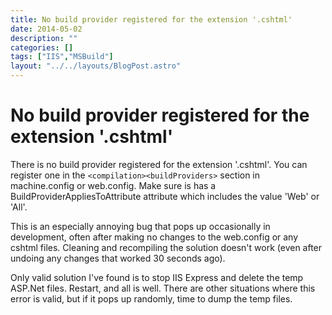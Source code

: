 ```yaml
---
title: No build provider registered for the extension '.cshtml'
date: 2014-05-02
description: ""
categories: []
tags: ["IIS","MSBuild"]
layout: "../../layouts/BlogPost.astro"
---
```


# No build provider registered for the extension '.cshtml'

There is no build provider registered for the extension '.cshtml'. You can register one in the `<compilation><buildProviders>` section in machine.config or web.config. Make sure is has a BuildProviderAppliesToAttribute attribute which includes the value 'Web' or 'All'.

This is an especially annoying bug that pops up occasionally in development, often after making no changes to the web.config or any cshtml files. Cleaning and recompiling the solution doesn't work (even after undoing any changes that worked 30 seconds ago).

Only valid solution I've found is to stop IIS Express and delete the temp ASP.Net files. Restart, and all is well. There are other situations where this error is valid, but if it pops up randomly, time to dump the temp files.